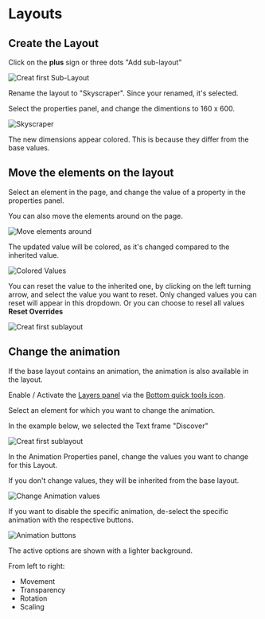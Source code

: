 # Layouts

## Create the Layout

Click on the **plus** sign or three dots "Add sub-layout"

![Creat first Sub-Layout](https://chilipublishdocs.imgix.net/GraFx_studio/how_to/sublayout2.gif)

Rename the layout to "Skyscraper". Since your renamed, it's selected.

Select the properties panel, and change the dimentions to 160 x 600.

![Skyscraper](https://chilipublishdocs.imgix.net/GraFx_studio/how_to/sublayout1.png)

The new dimensions appear colored. This is because they differ from the base values.

## Move the elements on the layout

Select an element in the page, and change the value of a property in the properties panel.

You can also move the elements around on the page.

![Move elements around](https://chilipublishdocs.imgix.net/GraFx_studio/how_to/altlayout5.png)

The updated value will be colored, as it's changed compared to the inherited value.

![Colored Values](https://chilipublishdocs.imgix.net/GraFx_studio/how_to/altlayout6.png)

You can reset the value to the inherited one, by clicking on the left turning arrow, and select the value you want to reset. Only changed values you can reset will appear in this dropdown. Or you can choose to resel all values **Reset Overrides**

![Creat first sublayout](https://chilipublishdocs.imgix.net/GraFx_studio/how_to/altlayout7.png)

## Change the animation

If the base layout contains an animation, the animation is also available in the layout.

Enable / Activate the [Layers panel](/GraFx_studio/layers_timeline/) via the [Bottom quick tools icon](/GraFx_studio/bottomquicktools/).

Select an element for which you want to change the animation. 

In the example below, we selected the Text frame "Discover"

![Creat first sublayout](https://chilipublishdocs.imgix.net/GraFx_studio/how_to/altlayout8.png)

In the Animation Properties panel, change the values you want to change for this Layout.

If you don't change values, they will be inherited from the base layout.

![Change Animation values](https://chilipublishdocs.imgix.net/GraFx_studio/how_to/altlayout9.png)

If you want to disable the specific animation, de-select the specific animation with the respective buttons.

![Animation buttons](https://chilipublishdocs.imgix.net/GraFx_studio/how_to/altlayout10.png)

The active options are shown with a lighter background.

From left to right:

- Movement
- Transparency
- Rotation
- Scaling

